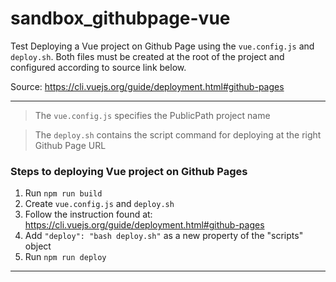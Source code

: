 # sandbox_githubpage-vue

Test Deploying a Vue project on Github Page using the `vue.config.js` and `deploy.sh`. Both files must be created at the root of the project and configured according to source link below.

Source: https://cli.vuejs.org/guide/deployment.html#github-pages

---

> The `vue.config.js` specifies the PublicPath project name

> The `deploy.sh` contains the script command for deploying at the right Github Page URL

### Steps to deploying Vue project on Github Pages

1. Run `npm run build`
2. Create `vue.config.js` and `deploy.sh`
3. Follow the instruction found at: https://cli.vuejs.org/guide/deployment.html#github-pages
4. Add `"deploy": "bash deploy.sh"` as a new property of the "scripts" object
5. Run `npm run deploy`

---
